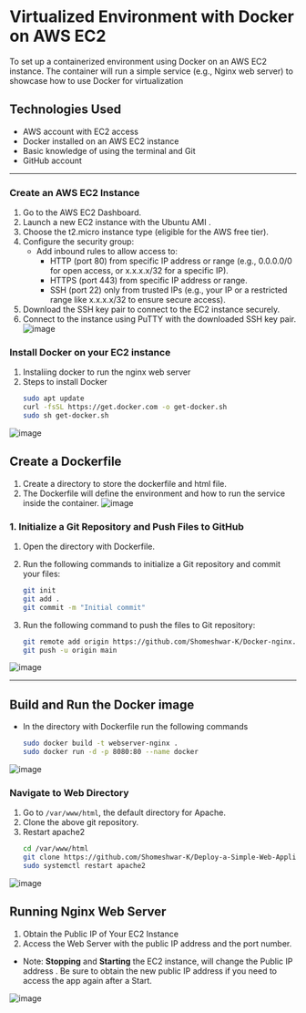 # Virtualized Environment with Docker on AWS EC2

To set up a containerized environment using Docker on an AWS EC2 instance. The container will run a simple service (e.g., Nginx web server) to showcase how to use Docker for virtualization

## Technologies Used
- AWS account with EC2 access
- Docker installed on an AWS EC2 instance
- Basic knowledge of using the terminal and Git
- GitHub account

---

### Create an AWS EC2 Instance
1.	Go to the AWS EC2 Dashboard.
2.	Launch a new EC2 instance with the Ubuntu AMI .
3. Choose the t2.micro instance type (eligible for the AWS free tier).
4. Configure the security group:
      - Add inbound rules to allow access to:
         - HTTP (port 80) from specific IP address or range (e.g., 0.0.0.0/0 for open access, or x.x.x.x/32 for a specific IP).
         - HTTPS (port 443) from specific IP address or range.
         - SSH (port 22) only from trusted IPs (e.g., your IP or a restricted range like x.x.x.x/32 to ensure secure access).
5. Download the SSH key pair to connect to the EC2 instance securely.
6. Connect to the instance using PuTTY with the downloaded SSH key pair.
![image](https://github.com/user-attachments/assets/7eb06bd6-b1cc-4a8c-b65b-d7a4ef096307)

### Install Docker on your EC2 instance
1.  Instaliing docker to run the nginx web server
2.  Steps to install Docker
    ```bash
    sudo apt update 
    curl -fsSL https://get.docker.com -o get-docker.sh
    sudo sh get-docker.sh
![image](https://github.com/user-attachments/assets/651a05a8-b6f7-494a-b2a0-67bed6775d18)


## Create a Dockerfile 
1. Create a directory to store the dockerfile and html file.
2. The Dockerfile will define the environment and how to run the service inside the container.
![image](https://github.com/user-attachments/assets/9edce357-4028-4728-a8e3-0f3a3f0ca9af)


### 1. Initialize a Git Repository and Push Files to GitHub

1. Open the directory with Dockerfile.
2. Run the following commands to initialize a Git repository and commit your files:

   ```bash
   git init
   git add .
   git commit -m "Initial commit"
3. Run the following command to push the files to Git repository:
   ```bash
   git remote add origin https://github.com/Shomeshwar-K/Docker-nginx.git
   git push -u origin main
![image](https://github.com/user-attachments/assets/aeaa3493-2ebc-47b5-952c-033967c74028)

---

## Build and Run the Docker image

- In the directory with Dockerfile run the following commands
  ```bash
  sudo docker build -t webserver-nginx .
  sudo docker run -d -p 8080:80 --name docker

![image](https://github.com/user-attachments/assets/721d38c4-be8d-456a-8c81-8166379a46d6)


### Navigate to Web Directory 
1.  Go to `/var/www/html`, the default directory for Apache.
2.  Clone the above git repository.
3.  Restart apache2  
    ```bash
    cd /var/www/html
    git clone https://github.com/Shomeshwar-K/Deploy-a-Simple-Web-Application.git
    sudo systemctl restart apache2
![image](https://github.com/user-attachments/assets/9de5dbf0-e05b-46a8-8279-af126691400f)

## Running Nginx Web Server

1.   Obtain the Public IP of Your EC2 Instance
2.   Access the Web Server with the public IP address and the port number.
   
- Note: **Stopping** and **Starting** the EC2 instance, will change the Public IP address . Be sure to obtain the new public IP address if you need to access the app again after a Start.

![image](https://github.com/user-attachments/assets/630bdc59-e11d-4634-bdfe-d3f57ac1ecf4)



